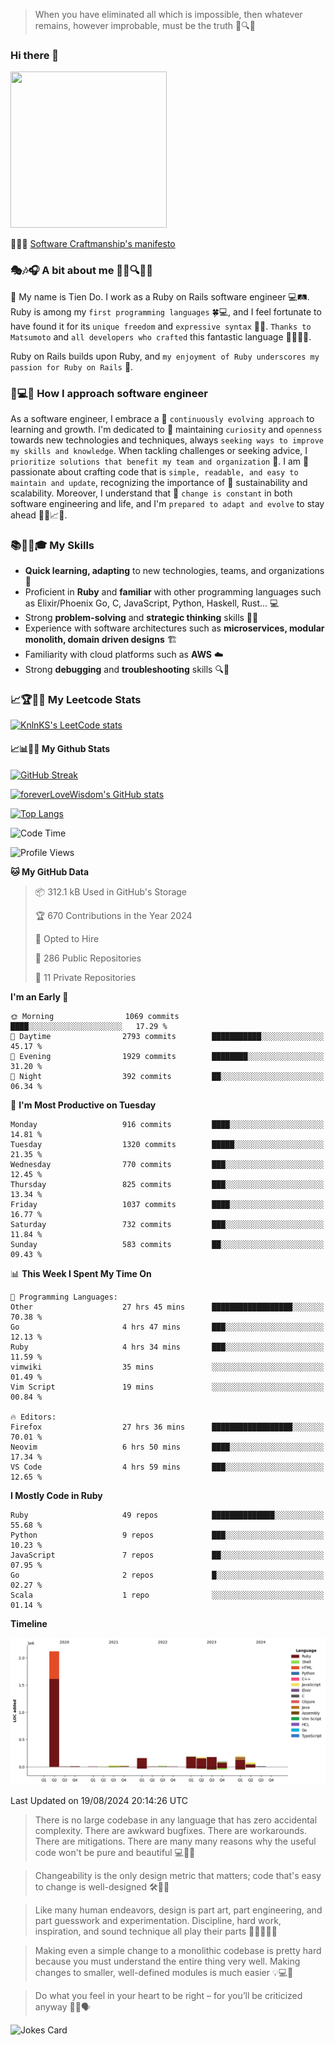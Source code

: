 > When you have eliminated all which is impossible, then whatever remains, however improbable, must be the truth 🤔🔍💡
### Hi there 👋

<!--
**foreverLoveWisdom/foreverLoveWisdom** is a ✨ _special_ ✨ repository because its `README.md` (this file) appears on your GitHub profile.

Here are some ideas to get you started:

- 🔭 I’m currently working on ...
- 🌱 I’m currently learning ...
- 👯 I’m looking to collaborate on ...
- 🤔 I’m looking for help with ...
- 💬 Ask me about ...
- 📫 How to reach me: ...
- 😄 Pronouns: ...
- ⚡ Fun fact: ...
-->

<img src="https://codecondo.com/wp-content/uploads/2017/09/railslogo.png" width="250" height="250">

 📜🔨🌟 [Software Craftmanship's manifesto](http://manifesto.softwarecraftsmanship.org/)

### 🎭🎶🎧 A bit about me 🕵️‍♀️🔍🕵️‍♂️
👋 My name is Tien Do. I work as a Ruby on Rails software engineer 💻🛤️. Ruby is among my `first programming languages` 🍀💻, and I feel fortunate to have found it for its `unique freedom` and `expressive syntax` 🤗💬. `Thanks to Matsumoto` and `all developers who crafted` this fantastic language 🙏👨‍💻🌟.

Ruby on Rails builds upon Ruby, and `my enjoyment of Ruby underscores my passion for Ruby on Rails` 🤩.

### 🤔💻🔨 How I approach software engineer
As a software engineer, I embrace a 🔄 `continuously evolving approach` to learning and growth. I'm dedicated to 🤔 maintaining `curiosity` and `openness` towards new technologies and techniques, always `seeking ways to improve my skills and knowledge`. When tackling challenges or seeking advice, I `prioritize solutions that benefit my team and organization` 👥. I am 🎉 passionate about crafting code that is `simple, readable, and easy to maintain and update`, recognizing the importance of 🌱 sustainability and scalability. Moreover, I understand that 🌊 `change is constant` in both software engineering and life, and I'm `prepared to adapt and evolve` to stay ahead 🏃‍♂️📈🔄.

### 📚🧑‍💻🎓 My Skills
- **Quick learning, adapting** to new technologies, teams, and organizations 🚀
- Proficient in **Ruby** and **familiar** with other programming languages such as Elixir/Phoenix Go, C, JavaScript, Python, Haskell, Rust... 💻
- Strong **problem-solving** and **strategic thinking** skills 🤔💡
- Experience with software architectures such as **microservices, modular monolith, domain driven designs** 🏗️
- Familiarity with cloud platforms such as **AWS** ☁️ 
- Strong **debugging** and **troubleshooting** skills 🔍🐞


### 📈🏆🧑‍💻 My Leetcode Stats
[![KnlnKS's LeetCode stats](https://leetcode-stats-six.vercel.app/?username=foreverLoveWisdom&theme=dark)](https://github.com/KnlnKS/leetcode-stats)

#### 📈📊👨‍💻  My Github Stats

[![GitHub Streak](https://github-readme-streak-stats.herokuapp.com/?user=foreverLoveWisdom&theme=dracula)](https://git.io/streak-stats)
&nbsp;
&nbsp;

[![foreverLoveWisdom's GitHub stats](https://github-readme-stats.vercel.app/api?username=foreverLoveWisdom&show_icons=true&theme=react&count_private=true)](https://github.com/anuraghazra/github-readme-stats)

[![Top Langs](https://github-readme-stats.vercel.app/api/top-langs/?username=foreverLoveWisdom&show_icons=true&theme=vue-dark)](https://github.com/anuraghazra/github-readme-stats)

<!--START_SECTION:waka-->
![Code Time](http://img.shields.io/badge/Code%20Time-3%2C138%20hrs%2023%20mins-blue)

![Profile Views](http://img.shields.io/badge/Profile%20Views-0-blue)

**🐱 My GitHub Data** 

> 📦 312.1 kB Used in GitHub's Storage 
 > 
> 🏆 670 Contributions in the Year 2024
 > 
> 💼 Opted to Hire
 > 
> 📜 286 Public Repositories 
 > 
> 🔑 11 Private Repositories 
 > 
**I'm an Early 🐤** 

```text
🌞 Morning                1069 commits        ████░░░░░░░░░░░░░░░░░░░░░   17.29 % 
🌆 Daytime                2793 commits        ███████████░░░░░░░░░░░░░░   45.17 % 
🌃 Evening                1929 commits        ████████░░░░░░░░░░░░░░░░░   31.20 % 
🌙 Night                  392 commits         ██░░░░░░░░░░░░░░░░░░░░░░░   06.34 % 
```
📅 **I'm Most Productive on Tuesday** 

```text
Monday                   916 commits         ████░░░░░░░░░░░░░░░░░░░░░   14.81 % 
Tuesday                  1320 commits        █████░░░░░░░░░░░░░░░░░░░░   21.35 % 
Wednesday                770 commits         ███░░░░░░░░░░░░░░░░░░░░░░   12.45 % 
Thursday                 825 commits         ███░░░░░░░░░░░░░░░░░░░░░░   13.34 % 
Friday                   1037 commits        ████░░░░░░░░░░░░░░░░░░░░░   16.77 % 
Saturday                 732 commits         ███░░░░░░░░░░░░░░░░░░░░░░   11.84 % 
Sunday                   583 commits         ██░░░░░░░░░░░░░░░░░░░░░░░   09.43 % 
```


📊 **This Week I Spent My Time On** 

```text
💬 Programming Languages: 
Other                    27 hrs 45 mins      ██████████████████░░░░░░░   70.38 % 
Go                       4 hrs 47 mins       ███░░░░░░░░░░░░░░░░░░░░░░   12.13 % 
Ruby                     4 hrs 34 mins       ███░░░░░░░░░░░░░░░░░░░░░░   11.59 % 
vimwiki                  35 mins             ░░░░░░░░░░░░░░░░░░░░░░░░░   01.49 % 
Vim Script               19 mins             ░░░░░░░░░░░░░░░░░░░░░░░░░   00.84 % 

🔥 Editors: 
Firefox                  27 hrs 36 mins      ██████████████████░░░░░░░   70.01 % 
Neovim                   6 hrs 50 mins       ████░░░░░░░░░░░░░░░░░░░░░   17.34 % 
VS Code                  4 hrs 59 mins       ███░░░░░░░░░░░░░░░░░░░░░░   12.65 % 
```

**I Mostly Code in Ruby** 

```text
Ruby                     49 repos            ██████████████░░░░░░░░░░░   55.68 % 
Python                   9 repos             ███░░░░░░░░░░░░░░░░░░░░░░   10.23 % 
JavaScript               7 repos             ██░░░░░░░░░░░░░░░░░░░░░░░   07.95 % 
Go                       2 repos             █░░░░░░░░░░░░░░░░░░░░░░░░   02.27 % 
Scala                    1 repo              ░░░░░░░░░░░░░░░░░░░░░░░░░   01.14 % 
```



**Timeline**

![Lines of Code chart](https://raw.githubusercontent.com/foreverLoveWisdom/foreverLoveWisdom/main/assets/bar_graph.png)


 Last Updated on 19/08/2024 20:14:26 UTC
<!--END_SECTION:waka-->


> There is no large codebase in any language that has zero accidental complexity. There are awkward bugfixes. There are workarounds. There are mitigations.
> There are many many reasons why the useful code won't be pure and beautiful 💻🐞🤔

> Changeability is the only design metric that matters; code that's easy to change is well-designed 🛠️🔄🎨

> Like many human endeavors, design is part art, part engineering, and part guesswork and experimentation. Discipline, hard work, inspiration, and sound technique all play their parts 🎨🧑‍💻🔬🧪

> Mak­ing even a sim­ple change to a mono­lith­ic code­base is pret­ty hard because you must under­stand the entire thing very well. Mak­ing changes to small­er, well-defined mod­ules is much easier 💡💻🤔
 
 > Do what you feel in your heart to be right – for you’ll be criticized anyway 💖🙏🗣️ 
 
![Jokes Card](https://readme-jokes.vercel.app/api)
